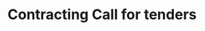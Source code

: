 ---
title: Contracting Call for tenders
longTitle: 'Contracting, Call for tenders'
tags:
- gccommon
relatedTerm:
- "[[Tenders]]"
---